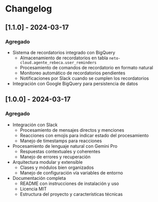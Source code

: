 # Changelog

## [1.1.0] - 2024-03-17

### Agregado
- Sistema de recordatorios integrado con BigQuery
  - Almacenamiento de recordatorios en tabla `neto-cloud.agente_rebeca.user_reminders`
  - Procesamiento de comandos de recordatorio en formato natural
  - Monitoreo automático de recordatorios pendientes
  - Notificaciones por Slack cuando se cumplen los recordatorios
- Integración con Google BigQuery para persistencia de datos

## [1.0.0] - 2024-03-17

### Agregado
- Integración con Slack
  - Procesamiento de mensajes directos y menciones
  - Reacciones con emojis para indicar estado del procesamiento
  - Manejo de timestamps para reacciones
- Procesamiento de lenguaje natural con Gemini Pro
  - Respuestas contextuales y coherentes
  - Manejo de errores y recuperación
- Arquitectura modular y extensible
  - Clases y módulos bien organizados
  - Manejo de configuración vía variables de entorno
- Documentación completa
  - README con instrucciones de instalación y uso
  - Licencia MIT
  - Estructura del proyecto y características técnicas
